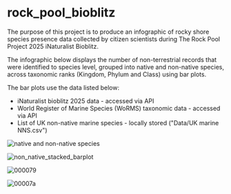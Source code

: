 # rock_pool_bioblitz
The purpose of this project is to produce an infographic of rocky shore species presence data collected by citizen scientists during The Rock Pool Project 2025 iNaturalist Bioblitz.

The infographic below displays the number of non-terrestrial records that were identified to species level, grouped into native and non-native species, across taxonomic ranks (Kingdom, Phylum and Class) using bar plots.

The bar plots use the data listed below:

* iNaturalist bioblitz 2025 data - accessed via API
* World Register of Marine Species (WoRMS) taxonomic data - accessed via API
* List of UK non-native marine species - locally stored ("Data/UK marine NNS.csv")

![native and non-native species](https://github.com/user-attachments/assets/ef6b6d67-bd58-4c5c-88d8-ef21d8df1038)

![non_native_stacked_barplot](https://github.com/user-attachments/assets/f5ca5973-1a2a-4793-b22c-9ac9a904ab26)

![000079](https://github.com/user-attachments/assets/18ed2679-dec4-4d5b-bdb8-20a51bf1ad34)

![00007a](https://github.com/user-attachments/assets/7bbf84b9-2fc3-4478-b05a-2a0e00b9972c)

